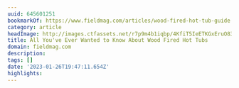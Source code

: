 ```yaml
---
uuid: 645601251
bookmarkOf: https://www.fieldmag.com/articles/wood-fired-hot-tub-guide
category: article
headImage: http://images.ctfassets.net/r7p9m4b1iqbp/4KfiT5IeETKGxEruO83h1n/ad9eba093559171938496b49c59823eb/Wood-Fired-Hot-Tub-Shayd-Johnson-thumb.jpg?w=1000
title: All You've Ever Wanted to Know About Wood Fired Hot Tubs
domain: fieldmag.com
description: 
tags: []
date: '2023-01-26T19:47:11.654Z'
highlights: 
---
```





